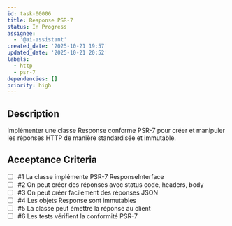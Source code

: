 ```yaml
---
id: task-00006
title: Response PSR-7
status: In Progress
assignee:
  - '@ai-assistant'
created_date: '2025-10-21 19:57'
updated_date: '2025-10-21 20:52'
labels:
  - http
  - psr-7
dependencies: []
priority: high
---
```


## Description

<!-- SECTION:DESCRIPTION:BEGIN -->
Implémenter une classe Response conforme PSR-7 pour créer et manipuler les réponses HTTP de manière standardisée et immutable.
<!-- SECTION:DESCRIPTION:END -->

## Acceptance Criteria
<!-- AC:BEGIN -->
- [ ] #1 La classe implémente PSR-7 ResponseInterface
- [ ] #2 On peut créer des réponses avec status code, headers, body
- [ ] #3 On peut créer facilement des réponses JSON
- [ ] #4 Les objets Response sont immutables
- [ ] #5 La classe peut émettre la réponse au client
- [ ] #6 Les tests vérifient la conformité PSR-7
<!-- AC:END -->
